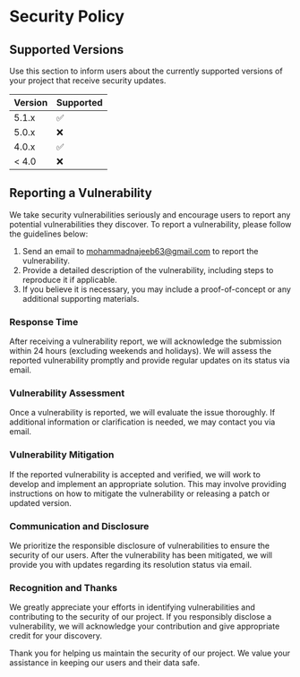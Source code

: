 # Security Policy

## Supported Versions

Use this section to inform users about the currently supported versions of your project that receive security updates.

| Version | Supported          |
| ------- | ------------------ |
| 5.1.x   | :white_check_mark: |
| 5.0.x   | :x:                |
| 4.0.x   | :white_check_mark: |
| < 4.0   | :x:                |

## Reporting a Vulnerability

We take security vulnerabilities seriously and encourage users to report any potential vulnerabilities they discover. To report a vulnerability, please follow the guidelines below:

1. Send an email to [mohammadnajeeb63@gmail.com](mailto:mohammadnajeeb63@gmail.com) to report the vulnerability.
2. Provide a detailed description of the vulnerability, including steps to reproduce it if applicable.
3. If you believe it is necessary, you may include a proof-of-concept or any additional supporting materials.

### Response Time

After receiving a vulnerability report, we will acknowledge the submission within 24 hours (excluding weekends and holidays). We will assess the reported vulnerability promptly and provide regular updates on its status via email.

### Vulnerability Assessment

Once a vulnerability is reported, we will evaluate the issue thoroughly. If additional information or clarification is needed, we may contact you via email.

### Vulnerability Mitigation

If the reported vulnerability is accepted and verified, we will work to develop and implement an appropriate solution. This may involve providing instructions on how to mitigate the vulnerability or releasing a patch or updated version.

### Communication and Disclosure

We prioritize the responsible disclosure of vulnerabilities to ensure the security of our users. After the vulnerability has been mitigated, we will provide you with updates regarding its resolution status via email.

### Recognition and Thanks

We greatly appreciate your efforts in identifying vulnerabilities and contributing to the security of our project. If you responsibly disclose a vulnerability, we will acknowledge your contribution and give appropriate credit for your discovery.

Thank you for helping us maintain the security of our project. We value your assistance in keeping our users and their data safe.
